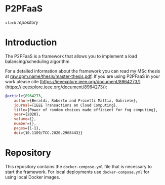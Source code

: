 # P2PFaaS

_`stack` repository_

# Introduction

The P2PFaaS is a framework that allows you to implement a load balancing/scheduling algorithm.

For a detailed information about the framework you can read my MSc thesis at [raw.gpm.name/thesis/master-thesis.pdf](raw.gpm.name/thesis/master-thesis.pdf). If you are using P2PFaaS in your work please cite [https://ieeexplore.ieee.org/document/8964273/](https://ieeexplore.ieee.org/document/8964273/):

```bibtex
@article{8964273,
    author={Beraldi, Roberto and Proietti Mattia, Gabriele},
    journal={IEEE Transactions on Cloud Computing},
    title={Power of random choices made efficient for fog computing},
    year={2020},
    volume={},
    number={},
    pages={1-1},
    doi={10.1109/TCC.2020.2968443}}
```

# Repository

This repository contains the `docker-compose.yml` file that is necessary to start the framework. For local deployments use `docker-compose.yml` for using local Docker images.
